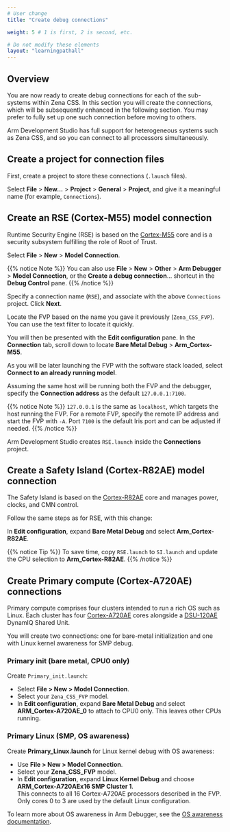 ```yaml
---
# User change
title: "Create debug connections"

weight: 5 # 1 is first, 2 is second, etc.

# Do not modify these elements
layout: "learningpathall"
---
```


## Overview

You are now ready to create debug connections for each of the sub-systems within Zena CSS. In this section you will create the connections, which will be subsequently enhanced in the following section. You may prefer to fully set up one such connection before moving to others.

Arm Development Studio has full support for heterogeneous systems such as Zena CSS, and so you can connect to all processors simultaneously.

## Create a project for connection files

First, create a project to store these connections (`.launch` files).

Select **File** > **New...** > **Project** > **General** > **Project**, and give it a meaningful name (for example, `Connections`).

## Create an RSE (Cortex-M55) model connection

Runtime Security Engine (RSE) is based on the [Cortex-M55](https://developer.arm.com/Processors/Cortex-M55) core and is a security subsystem fulfilling the role of Root of Trust.

Select **File** > **New** > **Model Connection**.

{{% notice Note %}}
You can also use **File** > **New** > **Other** > **Arm Debugger** > **Model Connection**, or the **Create a debug connection**... shortcut in the **Debug Control** pane.
{{% /notice %}}

Specify a connection name (`RSE`), and associate with the above `Connections` project. Click **Next**.

Locate the FVP based on the name you gave it previously (`Zena_CSS_FVP`). You can use the text filter to locate it quickly.

You will then be presented with the **Edit configuration** pane. In the **Connection** tab, scroll down to locate **Bare Metal Debug** > **Arm_Cortex-M55**.

As you will be later launching the FVP with the software stack loaded, select **Connect to an already running model**.

Assuming the same host will be running both the FVP and the debugger, specify the **Connection address** as the default `127.0.0.1:7100`.

{{% notice Note %}}
`127.0.0.1` is the same as `localhost`, which targets the host running the FVP. For a remote FVP, specify the remote IP address and start the FVP with `-A`. Port `7100` is the default Iris port and can be adjusted if needed.
{{% /notice %}}

Arm Development Studio creates `RSE.launch` inside the **Connections** project.

## Create a Safety Island (Cortex-R82AE) model connection

The Safety Island is based on the [Cortex-R82AE](https://developer.arm.com/Processors/Cortex-R82AE) core and manages power, clocks, and CMN control.

Follow the same steps as for RSE, with this change:

In **Edit configuration**, expand **Bare Metal Debug** and select **Arm_Cortex-R82AE**.

{{% notice Tip %}}
To save time, copy `RSE.launch` to `SI.launch` and update the CPU selection to **Arm_Cortex-R82AE**.
{{% /notice %}}

## Create Primary compute (Cortex-A720AE) connections

Primary compute comprises four clusters intended to run a rich OS such as Linux. Each cluster has four [Cortex-A720AE](https://developer.arm.com/Processors/Cortex-A720AE) cores alongside a [DSU-120AE](https://developer.arm.com/Processors/DSU-120AE) DynamIQ Shared Unit.

You will create two connections: one for bare-metal initialization and one with Linux kernel awareness for SMP debug.

### Primary init (bare metal, CPU0 only)

Create `Primary_init.launch`:

- Select **File > New > Model Connection**.
- Select your `Zena_CSS_FVP` model.
- In **Edit configuration**, expand **Bare Metal Debug** and select **ARM_Cortex-A720AE_0** to attach to CPU0 only. This leaves other CPUs running.

### Primary Linux (SMP, OS awareness)

Create **Primary_Linux.launch** for Linux kernel debug with OS awareness:

- Use **File > New > Model Connection**.
- Select your **Zena_CSS_FVP** model.
- In **Edit configuration**, expand **Linux Kernel Debug** and choose **ARM_Cortex-A720AEx16 SMP Cluster 1**.  
  This connects to all 16 Cortex-A720AE processors described in the FVP. Only cores 0 to 3 are used by the default Linux configuration.

To learn more about OS awareness in Arm Debugger, see the [OS awareness documentation](https://developer.arm.com/documentation/101470/latest/Debugging-Embedded-Systems/About-OS-awareness).


